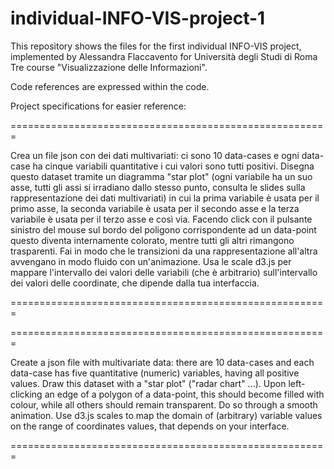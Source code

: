 # individual-INFO-VIS-project-1

This repository shows the files for the first individual INFO-VIS project, implemented by Alessandra Flaccavento for Università degli Studi di Roma Tre course "Visualizzazione delle Informazioni".

Code references are expressed within the code.

Project specifications for easier reference:

=======================================================

Crea un file json con dei dati multivariati: ci sono 10 data-cases e ogni data-case ha cinque variabili quantitative i cui valori sono tutti positivi. Disegna questo dataset tramite un diagramma "star plot" (ogni variabile ha un suo asse, tutti gli assi si irradiano dallo stesso punto, consulta le slides sulla rappresentazione dei dati multivariati) in cui la prima variabile è usata per il primo asse, la seconda variabile è usata per il secondo asse e la terza variabile è usata per il terzo asse e così via. Facendo click con il pulsante sinistro del mouse sul bordo del poligono corrispondente ad un data-point questo diventa internamente colorato, mentre tutti gli altri rimangono trasparenti. Fai in modo che le transizioni da una rappresentazione all'altra avvengano in modo fluido con un'animazione. Usa le scale d3.js per mappare l'intervallo dei valori delle variabili (che è arbitrario) sull'intervallo dei valori delle coordinate, che dipende dalla tua interfaccia.

=======================================================


=======================================================

Create a json file with multivariate data: there are 10 data-cases and each data-case has five quantitative (numeric) variables, having all positive values. Draw this dataset with a "star plot" ("radar chart" ...). Upon left-clicking an edge of a polygon of a data-point, this should become filled with colour, while all others should remain transparent. Do so through a smooth animation. Use d3.js scales to map the domain of (arbitrary) variable values on the range of coordinates values, that depends on your interface.

=======================================================
